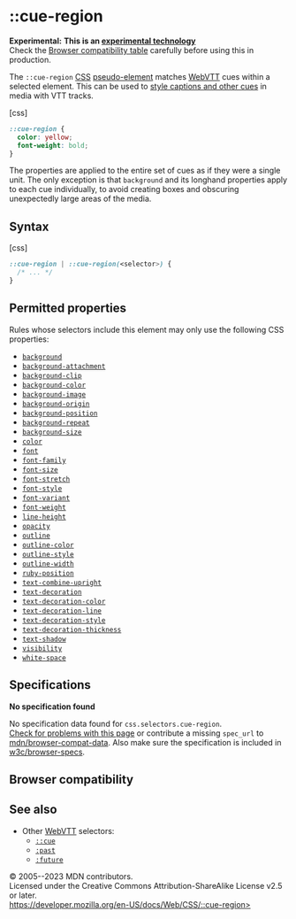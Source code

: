 ::cue-region
============

**Experimental:** **This is an [experimental
technology](https://developer.mozilla.org/en-US/docs/MDN/Writing_guidelines/Experimental_deprecated_obsolete#experimental)**\
Check the [Browser compatibility table](#browser_compatibility)
carefully before using this in production.

The `::cue-region`
[CSS](https://developer.mozilla.org/en-US/docs/Web/CSS)
[pseudo-element](pseudo-elements.md) matches
[WebVTT](https://developer.mozilla.org/en-US/docs/Web/API/WebVTT_API)
cues within a selected element. This can be used to [style captions and
other
cues](https://developer.mozilla.org/en-US/docs/Web/API/WebVTT_API#styling_webvtt_cues)
in media with VTT tracks.

[css]

```css
::cue-region {
  color: yellow;
  font-weight: bold;
}
```

The properties are applied to the entire set of cues as if they were a
single unit. The only exception is that `background` and its longhand
properties apply to each cue individually, to avoid creating boxes and
obscuring unexpectedly large areas of the media.

Syntax
------

[css]

```css
::cue-region | ::cue-region(<selector>) {
  /* ... */
}
```

Permitted properties
--------------------

Rules whose selectors include this element may only use the following
CSS properties:

- [`background`](background.md)
- [`background-attachment`](background-attachment.md)
- [`background-clip`](background-clip.md)
- [`background-color`](background-color.md)
- [`background-image`](background-image.md)
- [`background-origin`](background-origin.md)
- [`background-position`](background-position.md)
- [`background-repeat`](background-repeat.md)
- [`background-size`](background-size.md)
- [`color`](_Resources/Markup%20And%20Styling/css/color.md)
- [`font`](font.md)
- [`font-family`](_Resources/Markup%20And%20Styling/css/font-family.md)
- [`font-size`](font-size.md)
- [`font-stretch`](_Resources/Markup%20And%20Styling/css/font-stretch.md)
- [`font-style`](_Resources/Markup%20And%20Styling/css/font-style.md)
- [`font-variant`](font-variant.md)
- [`font-weight`](_Resources/Markup%20And%20Styling/css/font-weight.md)
- [`line-height`](line-height.md)
- [`opacity`](_Resources/Markup%20And%20Styling/css/opacity.md)
- [`outline`](outline.md)
- [`outline-color`](outline-color.md)
- [`outline-style`](outline-style.md)
- [`outline-width`](outline-width.md)
- [`ruby-position`](ruby-position.md)
- [`text-combine-upright`](text-combine-upright.md)
- [`text-decoration`](text-decoration.md)
- [`text-decoration-color`](text-decoration-color.md)
- [`text-decoration-line`](text-decoration-line.md)
- [`text-decoration-style`](text-decoration-style.md)
- [`text-decoration-thickness`](text-decoration-thickness.md)
- [`text-shadow`](text-shadow.md)
- [`visibility`](visibility.md)
- [`white-space`](white-space.md)

Specifications
--------------

**No specification found**

No specification data found for `css.selectors.cue-region`.\
[Check for problems with this page](#on-github) or contribute a missing
`spec_url` to
[mdn/browser-compat-data](https://github.com/mdn/browser-compat-data).
Also make sure the specification is included in
[w3c/browser-specs](https://github.com/w3c/browser-specs).

Browser compatibility
---------------------

See also
--------

- Other
    [WebVTT](https://developer.mozilla.org/en-US/docs/Web/API/WebVTT_API)
    selectors:
  - [`::cue`](::cue)
  - [`:past`](:past)
  - [`:future`](:future)

© 2005--2023 MDN contributors.\
Licensed under the Creative Commons Attribution-ShareAlike License v2.5
or later.\
https://developer.mozilla.org/en-US/docs/Web/CSS/::cue-region>
